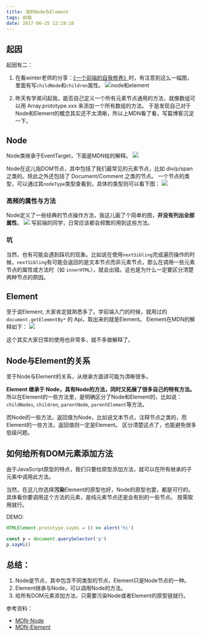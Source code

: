 ```yaml
---
title: 浅析Node与Element
tags: 前端
date: 2017-06-25 12:19:18
---
```


## 起因
起因有二：
1. 在看winter老师的分享：[《一个前端的自我修养》](http://taobaofed.org/blog/2016/03/23/the-growth-of-front-end/)时，有注意到这么一幅图，里面有写`childNode`和`children`属性。
![node和element](http://7xoxxe.com1.z0.glb.clouddn.com/2017-09-09-045945.png)

2. 昨天有学弟问起我，能否自己定义一个所有元素节点通用的方法，就像数组可以用 Array.prototype.xxx 来添加一个所有数组的方法。
于是发现自己对于Node和Element的概念其实还不太清晰，所以上MDN看了看，写篇博客沉淀一下。

## Node
Node类继承于EventTarget，下面是MDN给的解释。
![](http://7xoxxe.com1.z0.glb.clouddn.com/2017-09-09-045947.jpg)

Node在这儿指DOM节点，其中包括了我们最常见的元素节点，比如 div/p/span 之类的。除此之外还包括了 Document/Comment 之类的节点。
一个节点的类型，可以通过其`nodeType`类型查看到，具体的类型则可以看下图：
![](http://7xoxxe.com1.z0.glb.clouddn.com/2017-09-09-045958.jpg)

### 高频的属性与方法
Node定义了一些经典的节点操作方法，我这儿画了个简单的图，**并没有列出全部属性**。
![](http://7xoxxe.com1.z0.glb.clouddn.com/2017-09-09-050009.jpg)
写前端的同学，日常应该都会频繁的用到这些方法。

### 坑
当然，也有可能会遇到踩坑的现象。比如说在使用`nextSibling`完成遍历操作的时候，`nextSibling`有可能会返回的是文本节点而非元素节点，那么在调用一些元素节点的属性或方法时（如 `innerHTML`），就会出错。这也是为什么一定要区分清楚两种节点的原因。

## Element
至于说Element, 大家肯定就熟悉多了。学前端入门的时候，就用过的 `document.getElementBy*` 的 Api，取出来的就是Element。
Element在MDN的解释如下：
![](http://7xoxxe.com1.z0.glb.clouddn.com/2017-09-09-050011.jpg)

这个其实大家日常的使用也非常多，就不多做解释了。

## Node与Element的关系
至于Node与Element的关系，从继承方面讲可能为清晰很多。

**Element 继承于 Node，具有Node的方法，同时又拓展了很多自己的特有方法。**
所以在Element的一些方法里，是明确区分了Node和Element的，比如说：`childNodes`, `children`, `parentNode`, `parentElement`等方法。

而Node的一些方法，返回值为Node，比如说文本节点，注释节点之类的，而Element的一些方法，返回值则一定是Element。
区分清楚这点了，也能避免很多低级问题。

## 如何给所有DOM元素添加方法

由于JavaScript原型的特点，我们只要给原型添加方法，就可以在所有继承的子元素中调用此方法。

当然，在这儿你选择**污染**Element的原型也好，Node的原型也罢，都是可行的。
具体看你要调用这个方法的元素，是纯元素节点还是会有别的一些节点。
按需取用就行。

DEMO:
```javascript
HTMLElement.prototype.sayHi = () => alert('hi')

const p = document.querySelector('p')
p.sayHi()
```

## 总结：

1. Node是节点，其中包含不同类型的节点，Element只是Node节点的一种。
2. Element继承与Node，可以调用Node的方法。
3. 给所有DOM元素添加方法，只需要污染Node或者Element的原型链就行。

参考资料：

- [MDN-Node](https://developer.mozilla.org/zh-CN/docs/Web/API/Node)
- [MDN-Element](https://developer.mozilla.org/zh-CN/docs/Web/API/Element)